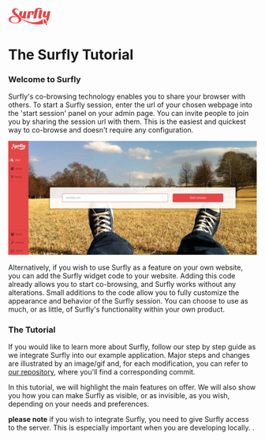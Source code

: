![logo](images/logosmall.png)

<h1 class="title">The Surfly Tutorial</h1> 



### Welcome to Surfly 
Surfly's co-browsing technology enables you to share your browser with others. To start a Surfly session, enter the url of your chosen webpage into the 'start session' panel on your admin page. You can invite people to join you by sharing the session url with them. This is the easiest and quickest way to co-browse and doesn't require any configuration. 

![simply_browse](images/simplybrowse.jpg)

Alternatively, if you wish to use Surfly as a feature on your own website, you can add the Surfly widget code to your website. Adding this code already allows you to start co-browsing, and Surfly works without any alterations. Small additions to the code allow you to fully customize the appearance and behavior of the Surfly session.  You can choose to use as much, or as little, of Surfly's functionality within your own product. 

### The Tutorial

If you would like to learn more about Surfly, follow our step by step guide as we integrate Surfly into our example application. Major steps and changes are illustrated by an image/gif and, for each modification, you can refer to [our repository](https://github.com/MathildeJ/Cake_shop_example), where you'll find a corresponding commit.  

In this tutorial, we will highlight the main features on offer. We will also show you how you can make Surfly as visible, or as invisible, as you wish, depending on your needs and preferences.


**please note** if you wish to integrate Surfly, you need to give Surfly access to the server. This is especially important when you are developing locally. 
.
